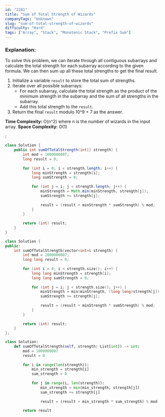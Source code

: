 ```yaml
---
id: "2281"
title: "Sum of Total Strength of Wizards"
companyTags: "Unknown"
slug: "sum-of-total-strength-of-wizards"
difficulty: "Hard"
tags: ["Array", "Stack", "Monotonic Stack", "Prefix Sum"]
---
```


### Explanation:
To solve this problem, we can iterate through all contiguous subarrays and calculate the total strength for each subarray according to the given formula. We can then sum up all these total strengths to get the final result.

1. Initialize a variable `result` to store the total sum of strengths.
2. Iterate over all possible subarrays:
   - For each subarray, calculate the total strength as the product of the minimum strength in the subarray and the sum of all strengths in the subarray.
   - Add this total strength to the `result`.
3. Return the final `result` modulo 10^9 + 7 as the answer.

**Time Complexity:** O(n^2) where n is the number of wizards in the input array.
**Space Complexity:** O(1)

:

```java
class Solution {
    public int sumOfTotalStrength(int[] strength) {
        int mod = 1000000007;
        long result = 0;
        
        for (int i = 0; i < strength.length; i++) {
            long minStrength = strength[i];
            long sumStrength = 0;
            
            for (int j = i; j < strength.length; j++) {
                minStrength = Math.min(minStrength, strength[j]);
                sumStrength += strength[j];
                
                result = (result + minStrength * sumStrength) % mod;
            }
        }
        
        return (int) result;
    }
}
```

```cpp
class Solution {
public:
    int sumOfTotalStrength(vector<int>& strength) {
        int mod = 1000000007;
        long long result = 0;
        
        for (int i = 0; i < strength.size(); i++) {
            long long minStrength = strength[i];
            long long sumStrength = 0;
            
            for (int j = i; j < strength.size(); j++) {
                minStrength = min(minStrength, (long long)strength[j]);
                sumStrength += strength[j];
                
                result = (result + minStrength * sumStrength) % mod;
            }
        }
        
        return (int) result;
    }
};
```

```python
class Solution:
    def sumOfTotalStrength(self, strength: List[int]) -> int:
        mod = 1000000007
        result = 0
        
        for i in range(len(strength)):
            min_strength = strength[i]
            sum_strength = 0
            
            for j in range(i, len(strength)):
                min_strength = min(min_strength, strength[j])
                sum_strength += strength[j]
                
                result = (result + min_strength * sum_strength) % mod
        
        return result
```